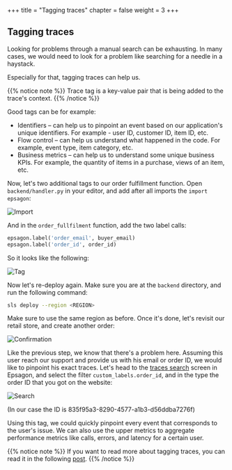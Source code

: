 +++
title = "Tagging traces"
chapter = false
weight = 3
+++

## Tagging traces

Looking for problems through a manual search can be exhausting. In many cases, we would need to look for a problem like searching for a needle in a haystack.

Especially for that, tagging traces can help us.

{{% notice note %}}
Trace tag is a key-value pair that is being added to the trace's context.
{{% /notice %}}

Good tags can be for example:

* Identifiers – can help us to pinpoint an event based on our application's unique identifiers. For example - user ID, customer ID, item ID, etc.
* Flow control – can help us understand what happened in the code. For example, event type, item category, etc.
* Business metrics – can help us to understand some unique business KPIs. For example, the quantity of items in a purchase, views of an item, etc.

Now, let's two additional tags to our order fulfillment function. Open `backend/handler.py` in your editor, and add after all imports the `import epsagon`:

![Import](/images/troubleshooting/import.png)

And in the `order_fullfilment` function, add the two label calls:
```python
epsagon.label('order_email', buyer_email)
epsagon.label('order_id', order_id)
```

So it looks like the following:

![Tag](/images/troubleshooting/tag.png)

Now let's re-deploy again. Make sure you are at the `backend` directory, and run the following command:
```bash
sls deploy --region <REGION>
```

Make sure to use the same region as before.
Once it's done, let's revisit our retail store, and create another order:

![Confirmation](/images/troubleshooting/confirmation.png)

Like the previous step, we know that there's a problem here. Assuming this user reach our support and provide us with his email or order ID, we would like to pinpoint his exact traces. Let's head to the [traces search](https://dashboard.epsagon.com/search) screen in Epsagon, and select the filter `custom_labels.order_id`, and in the type the order ID that you got on the website:

![Search](/images/troubleshooting/search.png)

(In our case the ID is 835f95a3-8290-4577-a1b3-d56ddba7276f)

Using this tag, we could quickly pinpoint every event that corresponds to the user's issue. We can also use the upper metrics to aggregate performance metrics like calls, errors, and latency for a certain user.

{{% notice note %}}
If you want to read more about tagging traces, you can read it in the following [post](https://epsagon.com/blog/tagging-traces-in-distributed-applications/).
{{% /notice %}}
